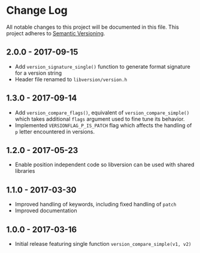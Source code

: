 # Change Log

All notable changes to this project will be documented in this file.
This project adheres to [Semantic Versioning](http://semver.org/).

## 2.0.0 - 2017-09-15
* Add `version_signature_single()` function to generate format signature
  for a version string
* Header file renamed to `libversion/version.h`

## 1.3.0 - 2017-09-14
* Add `version_compare_flags()`, equivalent of `version_compare_simple()`
  which takes additional `flags` argument used to fine tune its
  behavior.
* Implemented `VERSIONFLAG_P_IS_PATCH` flag which affects the handling
  of `p` letter encountered in versions.

## 1.2.0 - 2017-05-23
* Enable position independent code so libversion can be used with shared libraries

## 1.1.0 - 2017-03-30
* Improved handling of keywords, including fixed handling of `patch`
* Improved documentation

## 1.0.0 - 2017-03-16
* Initial release featuring single function `version_compare_simple(v1, v2)`
